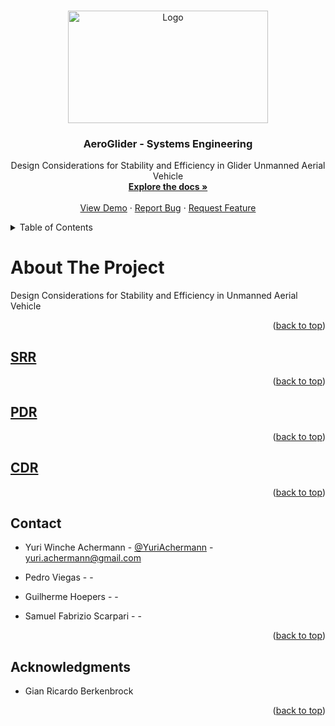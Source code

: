 <a name="readme-top"></a>

<!-- PROJECT LOGO -->
<br />
<div align="center">
  <a href="https://website.com">
    <img src="https://i.imgur.com/OdWaEfh.png" alt="Logo" width="320" height="180">
  </a>

<h3 align="center">AeroGlider - Systems Engineering</h3>

  <p align="center">
    Design Considerations for Stability and Efficiency in Glider Unmanned Aerial Vehicle
    <br />
    <a href="https://github.com/yuriachermann/Flight-Dynamics-Project"><strong>Explore the docs »</strong></a>
    <br />
    <br />
    <a href="https://website.com">View Demo</a>
    ·
    <a href="https://github.com/yuriachermann/Flight-Dynamics-Project/issues">Report Bug</a>
    ·
    <a href="https://github.com/yuriachermann/Flight-Dynamics-Project/issues">Request Feature</a>
  </p>
</div>

<!-- TABLE OF CONTENTS -->
<details>
  <summary>Table of Contents</summary>
  <ol>
    <li><a href="#about-the-project">About The Project</a></li>
    <li>
      <a href="#steps">Steps</a>
      <ul>
        <li><a href="#srr">SRR</a></li>
        <li><a href="#pdr">PDR</a></li>
        <li><a href="#cdr">CDR</a></li>
      </ul>
    </li>
    <li><a href="#contact">Contact</a></li>
    <li><a href="#acknowledgments">Acknowledgments</a></li>
  </ol>
</details>

<!-- ABOUT THE PROJECT -->

# About The Project

Design Considerations for Stability and Efficiency in Unmanned Aerial Vehicle

<p align="right">(<a href="#readme-top">back to top</a>)</p>

<!-- SRR -->

## [SRR](docs/SRR/README.md)

<p align="right">(<a href="#readme-top">back to top</a>)</p>

<!-- PDR -->

## [PDR](docs/PDR/README.md)

<p align="right">(<a href="#readme-top">back to top</a>)</p>

<!-- CDR -->

## [CDR](docs/CDR/README.md)

<p align="right">(<a href="#readme-top">back to top</a>)</p>


<!-- CONTACT -->

## Contact

- Yuri Winche Achermann - [@YuriAchermann](https://twitter.com/YuriAchermann) - yuri.achermann@gmail.com

- Pedro Viegas - []() -

- Guilherme Hoepers - []() -

- Samuel Fabrizio Scarpari - []() -

<p align="right">(<a href="#readme-top">back to top</a>)</p>


<!-- ACKNOWLEDGMENTS -->

## Acknowledgments

- Gian Ricardo Berkenbrock

<p align="right">(<a href="#readme-top">back to top</a>)</p>
